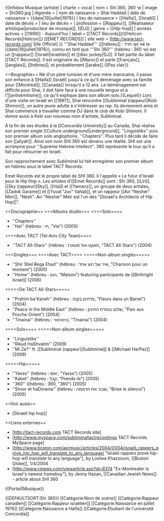 {{Infobox Musique (artiste)
| charte            = vocal
| nom               = Shi 360, שי 360
| image             =  Shi360.jpg
| légende           = 
| nom de naissance  = Shai Haddad
| date de naissance = {{date|19|juillet|1976}}
| lieu de naissance = [[Haïfa]], [[Israël]]
| date de décès     = 
| lieu de décès     = 
| profession        = [[Rappeur]], [[Réalisateur artistique|producteur de musique]], [[DJ]]
| genre             = [[Hip-hop]]
| années actives    = [[1999]] - Aujourd'hui
| label             = [[TACT Records]]/[[Helicon Records|Helicon]]/ [[EMET RECORDS]]
| site web          = [http://www.tact-records.com/ Site Officiel]
}}
'''Shai Haddad''' ([[hébreu]] : שי חדד) né le {{date|19|juillet|1976}}, connu en tant que '''Shi 360''' (hébreu : שי 360) est un [[rappeur]] [[Israël|israélien]] et [[disc jockey|DJ]]. Il fait partie du label [[TACT Records]]. Il est originaire du [[Maroc]] et parle [[français]], [[anglais]], [[hébreu]], et probablement [[arabe]].{{Pas clair}} 

==Biographie==
Né d'un père tunisien et d'une mère marocaine, il passe son enfance à [[Haifa]] (Israël) jusqu'à ce qu'il déménage avec sa famille pour [[Montréal]], [[Canada]] lorsqu'il a 12 ans. Le déménagement est difficile pour Shai, il doit faire face à une nouvelle langue et à l'[[antisémitisme]], ce qu'il explique dans son album solo.{{Lequel}} Lors d'une visite en Israël en [[1997]], Shai rencontre [[Subliminal (rappeur)|Kobi Shimoni]], un autre jeune adulte à s'intéresser au rap. Ils deviennent amis et Shai commence à travailler comme DJ dans le club de Kobi Shimoni. Il donne aussi à Kobi son nouveau nom d'artiste, Subliminal.

À la fin de ses études à la [[Concordia University]] au Canada, Shai réalise son premier single [[Culture underground|underground]], ''Linguistiks'' puis son premier album solo anglophone, ''Chapters''. Plus tard il décide de faire son [[aliyah]]. Ainsi son nom SHI 360 est devenu une réalité. SHI est une acronyme pour ''Supreme Hebrew Intellect''. 360 représente le tour qu'il a fait pour retourner en Israël.

Son rapprochement avec Subliminal lui fait enregistrer son premier album en hébreu sous le label TACT Records.

Emet Records est le propre label de SHI 360. Il l'appelle « Le futur d'Israël pour le Hip Hop ». Les artistes d'[[Emet Records]] sont : Shi 360, [[Liri]], [[Sky (rappeur)|Sky]], [[Hai]] et [[Yamanz]], un groupe de deux artistes, [[Zadok Garame]] et [[Yuval "Juv" Vahab]], et un rappeur [[Avi "Nesher" Meir]], "Nesh". Avi "Nesher" Meir est l'un des "[[Israel's Architects of Hip Hop]]".

==Discographie==
===Albums studio===
====Solo====
* ''Chapters''
* ''Hai'' (hébreu : חי, "Vie") (2005)

====Avec TACT (Tel-Aviv City Team)====
* ''TACT All-Stars'' (hébreu : תאקט אול סטארז, "TACT All-Stars") (2004)

===Singles===
====Avec TACT====
=====Non-album singles=====
* ''Shir Shel Rega Ehad'' (hébreu : שיר של רגע אחד, "Chanson pour un moment") (2005)
* ''Home'' (hébreu : הום, "Maison") featuring participants de [[Birthright Israel]] (2006)

=====De TACT All-Stars=====
* ''Prahim ba'Kaneh'' (hébreu : פרחים בקנה, "Fleurs dans un Barrel") (2004)
* ''Peace in the Middle East'' (hébreu : שלום במזרח התיכון, "Paix aux Proche-Orient") (2004)
* ''Tinainai'' (hébreu : טינאינאי, "Tinainai") (2004)

====Solo====
=====Non-album singles=====
* ''Linguistiks''
* ''Rikud HaShvatim'' (2009)
* ''Mi Ze?'' ft. [[Subliminal (rappeur)|Subliminal]] & [[Michael HarPaz]] (2009)

=====Hai=====
* ''Yasso'' (hébreu : יאסו, "Yasso") (2005)
* ''Kabel'' (hébreu : קבל, "Prends-le") (2005)
* ''360'' ([hébreu : 360, "360") (2005)
* ''Shvor et haDmama'' (hébreu : שבור את הדממה, "Brise le silence") (2005)

==Voir aussi==
* [[Israeli hip hop]]

==Liens externes==
* [http://tact-records.com TACT Records site]
* [http://www.myspace.com/subliminaltactrecordings TACT Records MySpace page]
* [http://www.boston.com/ae/music/articles/2004/01/04/israeli_rappers_prove_hip_hop_will_translate_to_any_language/ "Israeli rappers prove hip-hop will translate to any language"], by Loolwa Khazzoom, [[Boston Globe]], 1/4/2004
* [http://www.cjnews.com/viewarticle.asp?id=8374 "Ex-Montrealer is Israel's newest homeboy"], by Jenny Hazan, [[Canadian Jewish News]] - article about SHI 360

{{Portail|Musique}}

{{DEFAULTSORT:Shi 360}}
[[Catégorie:Nom de scène]]
[[Catégorie:Rappeur canadien]]
[[Catégorie:Rappeur israélien]]
[[Catégorie:Naissance en juillet 1976]]
[[Catégorie:Naissance à Haïfa]]
[[Catégorie:Étudiant de l'université Concordia]]

